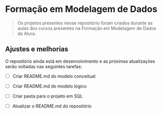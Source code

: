 # Formação em Modelagem de Dados

> Os projetos presentes nesse repositório foram criados durante as aulas dos cursos presentes na Formação em Modelagem de Dados da Alura. 

## Ajustes e melhorias

O repositório ainda está em desenvolvimento e as próximas atualizações serão voltadas nas seguintes tarefas:

- [ ] Criar README.md do modelo conceitual
- [ ] Criar README.md do modelo lógico
- [ ] Criar pasta para o projeto em SQL
- [ ] Atualizar o README.md do repositório


